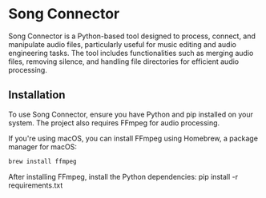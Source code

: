 
# Song Connector

Song Connector is a Python-based tool designed to process, connect, and manipulate audio files, particularly useful for music editing and audio engineering tasks. The tool includes functionalities such as merging audio files, removing silence, and handling file directories for efficient audio processing.

## Installation

To use Song Connector, ensure you have Python and pip installed on your system. The project also requires FFmpeg for audio processing.

If you're using macOS, you can install FFmpeg using Homebrew, a package manager for macOS:
```bash
brew install ffmpeg

```

After installing FFmpeg, install the Python dependencies:
pip install -r requirements.txt


